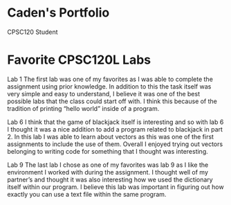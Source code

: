 # Caden's Portfolio
CPSC120 Student 

# Favorite CPSC120L Labs
Lab 1
The first lab was one of my favorites as I was able to complete the assignment using prior knowledge. In addition to this the task itself was very simple and easy to understand, I believe it was one of the best possible labs that the class could start off with. I think this because of the tradition of printing “hello world” inside of a program. 

Lab 6
I think that the game of blackjack itself is interesting and so with lab 6 I thought it was a nice addition to add a program related to blackjack in part 2. In this lab I was able to learn about vectors as this was one of the first assignments to include the use of them. Overall I enjoyed trying out vectors belonging to writing code for something that I thought was interesting.

Lab 9 
The last lab I chose as one of my favorites was lab 9 as I like the environment I worked with during the assignment. I thought well of my partner’s and thought it was also interesting how we used the dictionary itself within our program. I believe this lab was important in figuring out how exactly you can use a text file within the same program.

